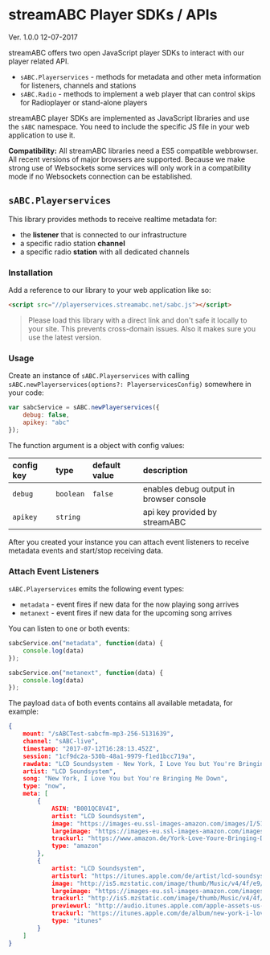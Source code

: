 # streamABC Player SDKs / APIs

Ver. 1.0.0 12-07-2017

streamABC offers two open JavaScript player SDKs to interact with our player related API.

* `sABC.Playerservices` - methods for metadata and other meta information for listeners, channels and stations
* `sABC.Radio` - methods to implement a web player that can control skips for Radioplayer or stand-alone players

streamABC player SDKs are implemented as JavaScript libraries and use the `sABC` namespace. You need to include the specific JS file in your web application to use it.

**Compatibility:** All streamABC libraries need a ES5 compatible webbrowser. All recent versions of major browsers are supported. Because we make strong use of Websockets some services will only work in a compatibility mode if no Websockets connection can be established.

## `sABC.Playerservices`

This library provides methods to receive realtime metadata for:
* the **listener** that is connected to our infrastructure
* a specific radio station **channel**
* a specific radio **station** with all dedicated channels

### Installation

Add a reference to our library to your web application like so:
```html
<script src="//playerservices.streamabc.net/sabc.js"></script>
```

> Please load this library with a direct link and don't safe it locally to your site. This prevents cross-domain issues. Also it makes sure you use the latest version.

### Usage

Create an instance of `sABC.Playerservices` with calling `sABC.newPlayerservices(options?: PlayerservicesConfig)` somewhere in your code:
```javascript
var sabcService = sABC.newPlayerservices({
    debug: false,
    apikey: "abc"
});
```

The function argument is a object with config values:


config key | type       | default value | description
:----------|:-----------|:--------------|:-----------
`debug`    | `boolean`  | `false`       | enables debug output in browser console
`apikey`   | `string`   |               | api key provided by streamABC

After you created your instance you can attach event listeners to receive metadata events and start/stop receiving data. 

### Attach Event Listeners

`sABC.Playerservices` emits the following event types:
* `metadata` - event fires if new data for the now playing song arrives 
* `metanext` - event fires if new data for the upcoming song arrives 

You can listen to one or both events:
```javascript
sabcService.on("metadata", function(data) {
    console.log(data)
});

sabcService.on("metanext", function(data) {
    console.log(data)
});
```

The payload `data` of both events contains all available metadata, for example:
```json
{ 
    mount: "/sABCTest-sabcfm-mp3-256-5131639",
    channel: "sABC-live", 
    timestamp: "2017-07-12T16:28:13.452Z", 
    session: "1cf9dc2a-530b-48a1-9979-f1ed1bcc719a",
    rawdata: "LCD Soundsystem - New York, I Love You but You're Bringing Me Down",
    artist: "LCD Soundsystem", 
    song: "New York, I Love You but You're Bringing Me Down", 
    type: "now",
    meta: [
        {
            ASIN: "B001QC8V4I",
            artist: "LCD Soundsystem",
            image: "https://images-eu.ssl-images-amazon.com/images/I/517o3A%2BQ%2BsL._SL160_.jpg"
            largeimage: "https://images-eu.ssl-images-amazon.com/images/I/517o3A%2BQ%2BsL.jpg",
            trackurl: "https://www.amazon.de/York-Love-Youre-Bringing-Down/dp/B001QC8V4I?SubscriptionId=AKIAIWBEZNVKMHRC5YOA&tag=momusicle-21&linkCode=xm2&camp=2025&creative=165953&creativeASIN=B001QC8V4I",
            type: "amazon"
        },
        {
            artist: "LCD Soundsystem",
            artisturl: "https://itunes.apple.com/de/artist/lcd-soundsystem/id29525428?uo=4"
            image: "http://is5.mzstatic.com/image/thumb/Music/v4/4f/e9/df/4fe9df4a-0ae2-0d17-58ce-edfd5f3385c2/source/100x100bb.jpg"
            largeimage: "https://images-eu.ssl-images-amazon.com/images/I/517o3A%2BQ%2BsL.jpg",
            trackurl: "http://is5.mzstatic.com/image/thumb/Music/v4/4f/e9/df/4fe9df4a-0ae2-0d17-58ce-edfd5f3385c2/source/600x600bb.jpg",
            previewurl: "http://audio.itunes.apple.com/apple-assets-us-std-000001/AudioPreview71/v4/72/63/ad/7263adf0-8314-fd7a-20ff-004e121c1fb8/mzaf_6600252372906776921.plus.aac.p.m4a",
            trackurl: "https://itunes.apple.com/de/album/new-york-i-love-you-but-youre-bringing-me-down/id742432549?i=742434985&uo=4",
            type: "itunes"            
        }
    ]
}
```